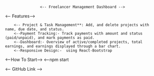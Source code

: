                    <-- Freelancer Management Dashboard -->

<-- Features-->

        <-- Project & Task Management**: Add, and delete projects with name, due date, and status.
        <--Payment Tracking:- Track payments with amount and status (paid/unpaid), and mark payments as paid.
        <--Dashboard:- Overview of active/completed projects, total earnings, and earnings displayed through a bar chart.
        <--Responsive Design:-  using React-Bootstrap


<--How To Start-->
            <--npm start

<-- GitHub Link -->


